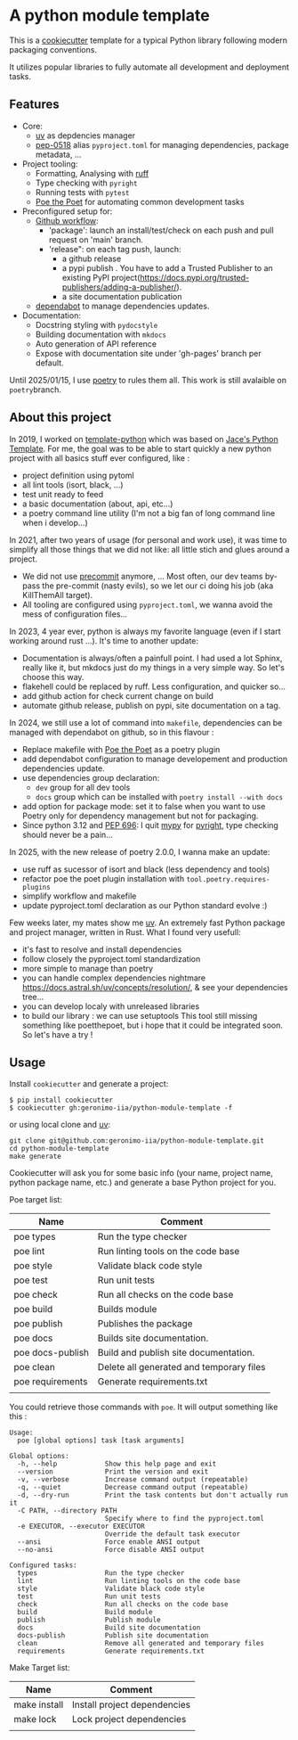 # A python module template

This is a [cookiecutter](https://github.com/cookiecutter/cookiecutter) template for a typical Python library following modern packaging conventions.

It utilizes popular libraries to fully automate all development and deployment tasks.


## Features

* Core:
  * [uv](https://docs.astral.sh/uv/) as depdencies manager
  * [pep-0518](https://www.python.org/dev/peps/pep-0518/) alias `pyproject.toml` for managing dependencies, package metadata, ...
* Project tooling:
  * Formatting, Analysing with [ruff](https://github.com/charliermarsh/ruff)
  * Type checking with `pyright`
  * Running tests with `pytest`
  * [Poe the Poet](https://poethepoet.natn.io/index.html) for automating common development tasks
* Preconfigured setup for:
  * [Github workflow](https://guides.github.com/introduction/flow/):
    * 'package': launch an install/test/check on each push and pull request on 'main' branch.
    * 'release": on each tag push, launch:
      - a github release 
      - a pypi publish . You have to add a Trusted Publisher to an existing PyPI project(https://docs.pypi.org/trusted-publishers/adding-a-publisher/).
      - a site documentation publication
  * [dependabot](https://github.com/dependabot) to manage dependencies updates.
* Documentation:
  * Docstring styling with `pydocstyle`
  * Building documentation with `mkdocs`
  * Auto generation of API reference
  * Expose with documentation site under 'gh-pages' branch per default.


Until 2025/01/15, I use [poetry](https://python-poetry.org/) to rules them all. This work is still avalaible on `poetry`branch.


## About this project

In 2019, I worked on [template-python](https://github.com/geronimo-iia/template-python) which was based on [Jace's Python Template](https://github.com/jacebrowning/template-python).
For me, the goal was to be able to start quickly a new python project with all basics stuff ever configured, like :

- project definition using pytoml
- all lint tools (isort, black, ...)
- test unit ready to feed
- a basic documentation (about, api, etc...)
- a poetry command line utility (I'm not a big fan of long command line when i develop...)

In 2021, after two years of usage (for personal and work use), it was time to simplify all those things that we did not like: all little stich and glues around a project.

- We did not use [precommit](https://pre-commit.com/) anymore, ... Most often, our dev teams by-pass the pre-commit (nasty evils), so we let our ci doing his job (aka KillThemAll target).
- All tooling are configured using `pyproject.toml`, we wanna avoid the mess of configuration files...

In 2023, 4 year ever, python is always my favorite language (even if I start working around rust ...). It's time to another update:

- Documentation is always/often a painfull point. I had used a lot Sphinx, really like it, but mkdocs just do my things in a very simple way. So let's choose this way.
- flakehell could be replaced by ruff. Less configuration, and quicker so...
- add github action for check current change on build
- automate github release, publish on pypi, site documentation on a tag.

In 2024, we still use a lot of command into `makefile`, dependencies can be managed with dependabot on github, so in this flavour :

- Replace makefile with [Poe the Poet](https://poethepoet.natn.io/index.html) as a poetry plugin
- add dependabot configuration to manage developement and production dependencies update.
- use dependencies group declaration:
  - `dev` group for all dev tools
  - `docs` group which can be installed with `poetry install --with docs`
- add option for package mode: set it to false when you want to use Poetry only for dependency management but not for packaging.
- Since python 3.12 and [PEP 696](https://peps.python.org/pep-0696/): I quit [mypy](https://mypy-lang.org/) for [pyright](https://github.com/microsoft/pyright), type checking should never be a pain...

In 2025, with the new release of poetry 2.0.0, I wanna make an update:

- use ruff as sucessor of isort and black (less dependency and tools)
- refactor poe the poet plugin installation with `tool.poetry.requires-plugins`
- simplify workflow and makefile
- update pyproject.toml declaration as our Python standard evolve :)

Few weeks later, my mates show me [uv](https://docs.astral.sh/uv/). An extremely fast Python package and project manager, written in Rust.
What I found very usefull:
- it's fast to resolve and install dependencies
- follow closely the pyproject.toml standardization
- more simple to manage than poetry
- you can handle complex dependencies nightmare https://docs.astral.sh/uv/concepts/resolution/, & see your dependencies tree...
- you can develop localy with unreleased libraries
- to build our library : we can use setuptools
This tool still missing something like poetthepoet, but i hope that it could be integrated soon.
So let's have a try !



## Usage

Install `cookiecutter` and generate a project:

```
$ pip install cookiecutter
$ cookiecutter gh:geronimo-iia/python-module-template -f
```

or using local clone and [uv](https://docs.astral.sh/uv/):

```
git clone git@github.com:geronimo-iia/python-module-template.git
cd python-module-template
make generate

```

Cookiecutter will ask you for some basic info (your name, project name, python package name, etc.) and generate a base Python project for you.

Poe target list:

| Name             | Comment                                  |
| ---------------- | ---------------------------------------- |
| poe types        | Run the type checker                     |
| poe lint         | Run linting tools on the code base       |
| poe style        | Validate black code style                |
| poe test         | Run unit tests                           |
| poe check        | Run all checks on the code base          |
| poe build        | Builds module                            |
| poe publish      | Publishes the package                    |
| poe docs         | Builds  site documentation.              |
| poe docs-publish | Build and publish site documentation.    |
| poe clean        | Delete all generated and temporary files |
| poe requirements | Generate requirements.txt                |
|                  |                                          |

You could retrieve those commands with `poe`. It will output something like this :

```
Usage:
  poe [global options] task [task arguments]

Global options:
  -h, --help            Show this help page and exit
  --version             Print the version and exit
  -v, --verbose         Increase command output (repeatable)
  -q, --quiet           Decrease command output (repeatable)
  -d, --dry-run         Print the task contents but don't actually run it
  -C PATH, --directory PATH
                        Specify where to find the pyproject.toml
  -e EXECUTOR, --executor EXECUTOR
                        Override the default task executor
  --ansi                Force enable ANSI output
  --no-ansi             Force disable ANSI output

Configured tasks:
  types                 Run the type checker
  lint                  Run linting tools on the code base
  style                 Validate black code style
  test                  Run unit tests
  check                 Run all checks on the code base
  build                 Build module
  publish               Publish module
  docs                  Build site documentation
  docs-publish          Publish site documentation
  clean                 Remove all generated and temporary files
  requirements          Generate requirements.txt

```


Make Target list:

| Name         | Comment                      |
| ------------ | ---------------------------- |
| make install | Install project dependencies |
| make lock    | Lock project dependencies    |
|              |                              |


